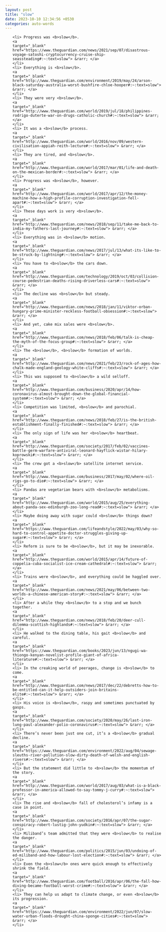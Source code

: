 ```yaml
---
layout: post
title: "slow"
date: 2023-10-10 12:34:56 +0530
categories: auto-words
---
```

<ol>

    <li> Progress was <b>slow</b>.
    <a 
    target="_blank" 
    href="https://www.theguardian.com/news/2021/sep/07/disastrous-voyage-satoshi-cryptocurrency-cruise-ship-seassteading#:~:text=slow"> &rarr; </a>
    </li>
    <li> Everything is <b>slow</b>.
    <a 
    target="_blank" 
    href="http://www.theguardian.com/environment/2019/may/24/arson-black-saturday-australia-worst-bushfire-chloe-hooper#:~:text=slow"> &rarr; </a>
    </li>
    <li> They were very <b>slow</b>.
    <a 
    target="_blank" 
    href="http://www.theguardian.com/world/2019/jul/18/philippines-rodrigo-duterte-war-on-drugs-catholic-church#:~:text=slow"> &rarr; </a>
    </li>
    <li> It was a <b>slow</b> process.
    <a 
    target="_blank" 
    href="http://www.theguardian.com/world/2016/nov/09/western-civilisation-appiah-reith-lecture#:~:text=slow"> &rarr; </a>
    </li>
    <li> They are tired, and <b>slow</b>.
    <a 
    target="_blank" 
    href="http://www.theguardian.com/world/2017/mar/01/life-and-death-on-the-mexican-border#:~:text=slow"> &rarr; </a>
    </li>
    <li> Progress was <b>slow</b>, however.
    <a 
    target="_blank" 
    href="http://www.theguardian.com/world/2017/apr/12/the-money-machine-how-a-high-profile-corruption-investigation-fell-apart#:~:text=slow"> &rarr; </a>
    </li>
    <li> These days work is very <b>slow</b>.
    <a 
    target="_blank" 
    href="http://www.theguardian.com/news/2018/sep/11/take-me-back-to-india-my-fathers-last-journey#:~:text=slow"> &rarr; </a>
    </li>
    <li> Everything was in <b>slow</b> motion.
    <a 
    target="_blank" 
    href="http://www.theguardian.com/news/2017/jul/13/what-its-like-to-be-struck-by-lightning#:~:text=slow"> &rarr; </a>
    </li>
    <li> You have to <b>slow</b> the cars down.
    <a 
    target="_blank" 
    href="http://www.theguardian.com/technology/2019/oct/03/collision-course-pedestrian-deaths-rising-driverless-cars#:~:text=slow"> &rarr; </a>
    </li>
    <li> The decline was <b>slow</b> but steady.
    <a 
    target="_blank" 
    href="http://www.theguardian.com/news/2018/jan/11/viktor-orban-hungary-prime-minister-reckless-football-obsession#:~:text=slow"> &rarr; </a>
    </li>
    <li> And yet, cake mix sales were <b>slow</b>.
    <a 
    target="_blank" 
    href="http://www.theguardian.com/news/2018/feb/06/talk-is-cheap-the-myth-of-the-focus-group#:~:text=slow"> &rarr; </a>
    </li>
    <li> The <b>slow</b>, <b>slow</b> formation of worlds.
    <a 
    target="_blank" 
    href="http://www.theguardian.com/news/2021/feb/23/rock-of-ages-how-chalk-made-england-geology-white-cliffs#:~:text=slow"> &rarr; </a>
    </li>
    <li> This was supposed to <b>slow</b> a wild selloff.
    <a 
    target="_blank" 
    href="http://www.theguardian.com/business/2020/apr/14/how-coronavirus-almost-brought-down-the-global-financial-system#:~:text=slow"> &rarr; </a>
    </li>
    <li> Competition was limited, <b>slow</b> and parochial.
    <a 
    target="_blank" 
    href="http://www.theguardian.com/news/2018/feb/27/is-the-british-establishment-finally-finished#:~:text=slow"> &rarr; </a>
    </li>
    <li> The only sign of life was her <b>slow</b> heartbeat.
    <a 
    target="_blank" 
    href="http://www.theguardian.com/society/2017/feb/02/vaccines-battle-germ-warfare-antiviral-leonard-hayflick-wistar-hilary-koprowski#:~:text=slow"> &rarr; </a>
    </li>
    <li> The crew got a <b>slow</b> satellite internet service.
    <a 
    target="_blank" 
    href="http://www.theguardian.com/business/2017/may/02/where-oil-rigs-go-to-die#:~:text=slow"> &rarr; </a>
    </li>
    <li> Pandas are vegetarian bears with <b>slow</b> metabolisms.
    <a 
    target="_blank" 
    href="http://www.theguardian.com/world/2015/aug/25/everything-about-panda-sex-edinburgh-zoo-long-read#:~:text=slow"> &rarr; </a>
    </li>
    <li> Maybe doing away with sugar could <b>slow</b> things down?
    <a 
    target="_blank" 
    href="https://www.theguardian.com/lifeandstyle/2022/may/03/why-so-hard-to-control-appetite-doctor-struggles-giving-up-sugar#:~:text=slow"> &rarr; </a>
    </li>
    <li> Reform is sure to be <b>slow</b>, but it may be inexorable.
    <a 
    target="_blank" 
    href="http://www.theguardian.com/world/2015/apr/14/future-of-coppelia-cuba-socialist-ice-cream-cathedral#:~:text=slow"> &rarr; </a>
    </li>
    <li> Trains were <b>slow</b>, and everything could be haggled over.
    <a 
    target="_blank" 
    href="http://www.theguardian.com/news/2021/may/06/between-two-worlds-a-chinese-american-story#:~:text=slow"> &rarr; </a>
    </li>
    <li> After a while they <b>slow</b> to a stop and we bunch together.
    <a 
    target="_blank" 
    href="http://www.theguardian.com/news/2018/feb/20/deer-cull-dilemma-scottish-highlands#:~:text=slow"> &rarr; </a>
    </li>
    <li> He walked to the dining table, his gait <b>slow</b> and careful.
    <a 
    target="_blank" 
    href="https://www.theguardian.com/books/2023/jun/13/ngugi-wa-thiongo-kenyan-novelist-profile-giant-of-africa-literature#:~:text=slow"> &rarr; </a>
    </li>
    <li> In the creaking world of peerages, change is <b>slow</b> to come.
    <a 
    target="_blank" 
    href="http://www.theguardian.com/news/2017/dec/22/debretts-how-to-be-entitled-can-it-help-outsiders-join-britains-elite#:~:text=slow"> &rarr; </a>
    </li>
    <li> His voice is <b>slow</b>, raspy and sometimes punctuated by gasps.
    <a 
    target="_blank" 
    href="http://www.theguardian.com/society/2020/may/26/last-iron-lung-paul-alexander-polio-coronavirus#:~:text=slow"> &rarr; </a>
    </li>
    <li> There’s never been just one cut, it’s a <b>slow</b> gradual decline.
    <a 
    target="_blank" 
    href="https://www.theguardian.com/environment/2022/aug/04/sewage-sleuths-river-pollution-slow-dirty-death-of-welsh-and-english-rivers#:~:text=slow"> &rarr; </a>
    </li>
    <li> But the statement did little to <b>slow</b> the momentum of the story.
    <a 
    target="_blank" 
    href="http://www.theguardian.com/world/2017/aug/03/what-is-a-black-professor-in-america-allowed-to-say-tommy-j-curry#:~:text=slow"> &rarr; </a>
    </li>
    <li> The rise and <b>slow</b> fall of cholesterol’s infamy is a case in point.
    <a 
    target="_blank" 
    href="http://www.theguardian.com/society/2016/apr/07/the-sugar-conspiracy-robert-lustig-john-yudkin#:~:text=slow"> &rarr; </a>
    </li>
    <li> Miliband’s team admitted that they were <b>slow</b> to realise the danger.
    <a 
    target="_blank" 
    href="http://www.theguardian.com/politics/2015/jun/03/undoing-of-ed-miliband-and-how-labour-lost-election#:~:text=slow"> &rarr; </a>
    </li>
    <li> Even the <b>slow</b> ones were quick enough to effectively shrink the field.
    <a 
    target="_blank" 
    href="http://www.theguardian.com/football/2016/apr/06/the-fall-how-diving-became-football-worst-crime#:~:text=slow"> &rarr; </a>
    </li>
    <li> They can help us adapt to climate change, or even <b>slow</b> its progression.
    <a 
    target="_blank" 
    href="https://www.theguardian.com/environment/2022/jun/07/slow-water-urban-floods-drought-china-sponge-cities#:~:text=slow"> &rarr; </a>
    </li>